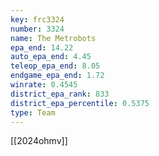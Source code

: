 ```yaml
---
key: frc3324
number: 3324
name: The Metrobots
epa_end: 14.22
auto_epa_end: 4.45
teleop_epa_end: 8.05
endgame_epa_end: 1.72
winrate: 0.4545
district_epa_rank: 833
district_epa_percentile: 0.5375
type: Team
---
```

[[2024ohmv]]
